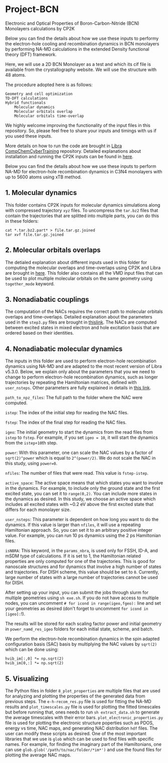 # Project-BCN
Electronic and Optical Properties of Boron-Carbon-Nitride (BCN) Monolayers calculations by CP2K  


Below you can find the details about how we use these inputs to performy the electron-hole cooling and recombination dynamics in BCN monolayers by performing NA-MD calculations in the extended Density functional theory (DFT) framework.

Here, we will use a 2D BCN Monolayer as a test and which its cif file is available from the crystallography website. We will use the structure with 48 atoms.

The procedure adopted here is as follows:


    Geometry and cell optimization
    TD-DFT calculations
    Hybrid functionals
        Molecular dynamics
        Molecular orbitals overlap
        Molecular orbitals time-overlap

We highly welcome improving the functionality of the input files in this repository. So, please feel free to share your inputs and timings with us if you used these inputs.

More details on how to run the code are brought in [Libra CompChemCyberTraining](https://github.com/compchem-cybertraining/Tutorials_Libra/tree/master/6_dynamics/2_nbra_workflows) repository. Detailed explanations about installation and running the CP2K inputs can be found in [here](https://github.com/compchem-cybertraining/Tutorials_CP2K).


Below you can find the details about how we use these inputs to perform NA-MD for electron-hole recombination dynamics in C3N4 monolayers with up to 5600 atoms using xTB method.

## 1. Molecular dynamics

This folder contains CP2K inputs for molecular dynamics simulations along with compressed trajectory `xyz` files. To uncompress the `tar.bz2` files that contain the trajectories that are splitted into multiple parts, you can do this in these folders:

```
cat *.tar.bz2.part* > file.tar.gz.joined
tar xvf file.tar.gz.joined
```

## 2. Molecular orbitals overlaps

The detialed explanation about different inputs used in this folder for computing the molecular overlaps and time-overlaps using CP2K and Libra are brought in [here](https://github.com/compchem-cybertraining/Tutorials_Libra/tree/master/6_dynamics/2_nbra_workflows/7_step2_cp2k).
This folder also contains all the VMD input files that can be used to plot multiple molecular orbitals on the same geometry using `together_mode` keyword.

## 3. Nonadiabatic couplings

The computation of the NACs requires the correct path to molecular orbitals overlaps and time-overlaps. Detailed explanation about the parameters used in the `step3.py` files are brought in [thislink](https://github.com/compchem-cybertraining/Tutorials_Libra/tree/master/6_dynamics/2_nbra_workflows/8_step3_cp2k). The NACs are computed between excited states in mixed electron and hole excitation basis that are ordered based on their identities. 


## 4. Nonadiabatic molecular dynamics

The inputs in this folder are used to perform electron-hole recombination dynamics using NA-MD and are adapted to the most recent version of Libra v5.3.0. 
Below, we explain only about the parameters that you we need to change to perform electron-hole recombination dynamics, such as longer trajectories by repeating the Hamiltonian matrices, defined with `user_nsteps`. Other parameters are fully explained in details in [this link](https://github.com/compchem-cybertraining/Tutorials_Libra/tree/master/6_dynamics/2_nbra_workflows/9_step4_cp2k).

`path_to_npz_files`: The full path to the folder where the NAC were computed. 

`istep`: The index of the initial step for reading the NAC files.

`fstep`: The index of the final step for reading the NAC files.

`igeo`: The initial geometry to start the dynamics from the read files from `istep` to `fstep`. For example, if you set `igeo = 10`, it  will start the dynamics from the `istep+10`th step. 

`power`: With this parameter, one can scale the NAC values by a factor of `sqrt(2)^power` which is equal to `2^(power/2)`. We do not scale the NAC in this study, using `power=0`.

`nfiles`: The number of files that were read. This value is `fstep-istep`.

`active_space`: The active space means that which states you want to involve in the dynamics. For example, to include only the ground state and the first excited state, you can set it to `range(0,2)`. You can include more states in the dynamics as desired. In this study, we choose an active space which includes all excited states with ~0.2 eV above the first excited state that differs for each monolayer size.

`user_nsteps`: This parameter is dependent on how long you want to do the dynamics. If this value is larger than `nfiles`, it will use a repeating Hamiltonian approach. So, you can set it to an arbitrary positive integer value. For example, you can run 10 ps dynamics using the 2 ps Hamiltonian files.

`isNBRA`: This keyword, in the `params_nbra`, is used only for FSSH, ID-A, and mSDM type of calculations. If it is set to 1, the Hamiltonian related properties are only computed for one of the trajectories. This is good for nanoscale structures and for dynamics that involve a high number of states and trajectories. For DISH scheme, this value should be set to `0`. Currently, large number of states with a large number of trajectories cannot be used for DISH. 


After setting up your input, you can submit the jobs through slurm for multiple geometries using `sh exe.sh`. If you do not have access to multiple nodes, you can uncomment `# for icond in range(igeo,fgeo):` line and set your geometries as desired (don't forget to uncomment `for icond in [igeo]:`!).

The results will be stored for each scaling factor power and initial geometry in `power_namd_res_igeo` folders for each initial state, scheme, and batch. 


We perform the electron-hole recombination dynamics in the spin adapted configuration basis (SAC) basis by multiplying the NAC values by `sqrt(2)` which can be done using:

```
hvib_im[:,0] *= np.sqrt(2)
hvib_im[0,:] *= np.sqrt(2)
```


## 5. Visualizing

The Python files in folder `8_plot_properties` are multiple files that are used for analyzing and plotting the properties of the generated data from previous steps. The `e-h-recom_res.py` file is used for fitting the NA-MD results and `plot_timescales.py` file is used for plotting the fitted timescales but before running that, ones needs to run `sh extract_data.sh` to generate the average timescales with their error bars. `plot_electronic_properties.py` file is used for plotting the electronic structure poperties such as PDOS, energy vs time, NAC maps, and generating NAC distribution `hdf` files. The user can modify these scripts as desired. One of the most important libraries that we use is `glob` which can be used to find files with specific names. For example, for finding the imaginary part of the Hamiltonians, one can use `glob.glob('/path/to/nac/folder/*im*')` and use the found files for plotting the average NAC maps. 


